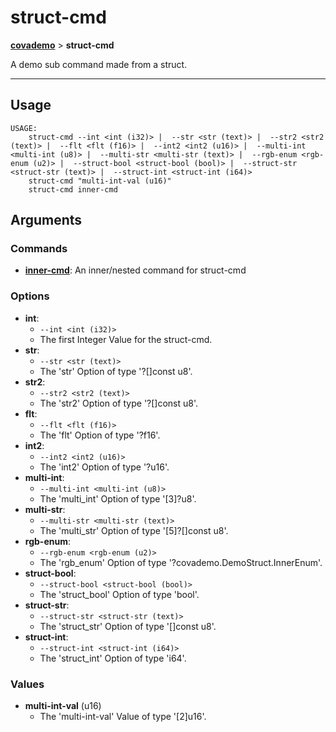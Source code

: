 # struct-cmd
__[covademo](./covademo.md)__ > __struct-cmd__

A demo sub command made from a struct.

___

## Usage
```shell
USAGE:
    struct-cmd​​ --int <int (i32)> | ​​ --str <str (text)> | ​​ --str2 <str2 (text)> | ​​ --flt <flt (f16)> | ​​ --int2 <int2 (u16)> | ​​ --multi-int <multi-int (u8)> | ​​ --multi-str <multi-str (text)> | ​​ --rgb-enum <rgb-enum (u2)> | ​​ --struct-bool <struct-bool (bool)> | ​​ --struct-str <struct-str (text)> | ​​ --struct-int <struct-int (i64)>
    struct-cmd "multi-int-val (u16)"
    struct-cmd inner-cmd

```

## Arguments
### Commands
- [__inner-cmd__](./covademo-struct-cmd-inner-cmd.md): An inner/nested command for struct-cmd
### Options
- __int__:
    - `​​--int <int (i32)>`
    - The first Integer Value for the struct-cmd.
- __str__:
    - `​​--str <str (text)>`
    - The 'str' Option of type '?[]const u8'.
- __str2__:
    - `​​--str2 <str2 (text)>`
    - The 'str2' Option of type '?[]const u8'.
- __flt__:
    - `​​--flt <flt (f16)>`
    - The 'flt' Option of type '?f16'.
- __int2__:
    - `​​--int2 <int2 (u16)>`
    - The 'int2' Option of type '?u16'.
- __multi-int__:
    - `​​--multi-int <multi-int (u8)>`
    - The 'multi_int' Option of type '[3]?u8'.
- __multi-str__:
    - `​​--multi-str <multi-str (text)>`
    - The 'multi_str' Option of type '[5]?[]const u8'.
- __rgb-enum__:
    - `​​--rgb-enum <rgb-enum (u2)>`
    - The 'rgb_enum' Option of type '?covademo.DemoStruct.InnerEnum'.
- __struct-bool__:
    - `​​--struct-bool <struct-bool (bool)>`
    - The 'struct_bool' Option of type 'bool'.
- __struct-str__:
    - `​​--struct-str <struct-str (text)>`
    - The 'struct_str' Option of type '[]const u8'.
- __struct-int__:
    - `​​--struct-int <struct-int (i64)>`
    - The 'struct_int' Option of type 'i64'.
### Values
- __multi-int-val__ (u16)
    - The 'multi-int-val' Value of type '[2]u16'.

